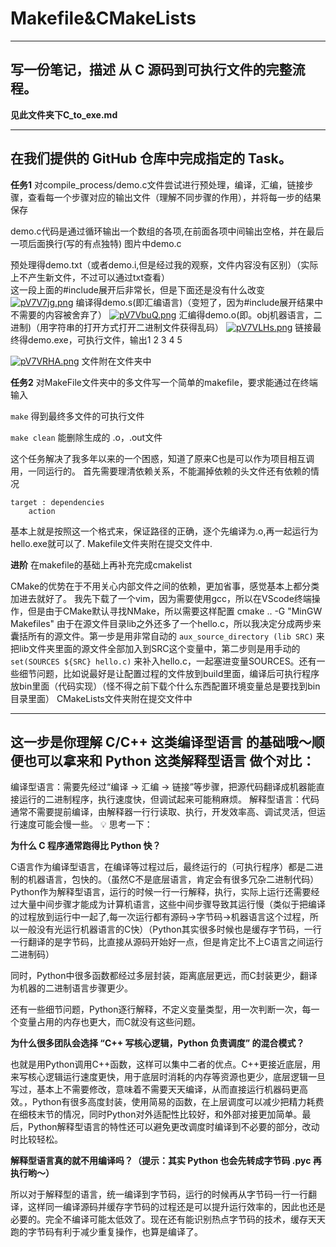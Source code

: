 # Makefile&CMakeLists
***
## 写一份笔记，描述 从 C 源码到可执行文件的完整流程。

**见此文件夹下C_to_exe.md**

***
## 在我们提供的 GitHub 仓库中完成指定的 Task。

**任务1**
对compile_process/demo.c文件尝试进行预处理，编译，汇编，链接步骤，查看每一个步骤对应的输出文件（理解不同步骤的作用），并将每一步的结果保存

demo.c代码是通过循环输出一个数组的各项,在前面各项中间输出空格，并在最后一项后面换行(写的有点独特)
图片中demo.c   

预处理得demo.txt（或者demo.i,但是经过我的观察，文件内容没有区别）（实际上不产生新文件，不过可以通过txt查看）   
这一段上面的#include展开后非常长，但是下面还是没有什么改变
<a href="https://imgse.com/i/pV7V7jg"><img src="https://s21.ax1x.com/2025/10/05/pV7V7jg.png" alt="pV7V7jg.png" border="0" /></a>
编译得demo.s(即汇编语言)（变短了，因为#include展开结果中不需要的内容被舍弃了）
<a href="https://imgse.com/i/pV7VbuQ"><img src="https://s21.ax1x.com/2025/10/05/pV7VbuQ.png" alt="pV7VbuQ.png" border="0" /></a>
汇编得demo.o(即。obj机器语言，二进制)（用字符串的打开方式打开二进制文件获得乱码）
<a href="https://imgse.com/i/pV7VLHs"><img src="https://s21.ax1x.com/2025/10/05/pV7VLHs.png" alt="pV7VLHs.png" border="0" /></a>
链接最终得demo.exe，可执行文件，输出1 2 3 4 5

<a href="https://imgse.com/i/pV7VRHA"><img src="https://s21.ax1x.com/2025/10/05/pV7VRHA.png" alt="pV7VRHA.png" border="0" /></a>
文件附在文件夹中

**任务2**
对MakeFile文件夹中的多文件写一个简单的makefile，要求能通过在终端输入

`make`
得到最终多文件的可执行文件

`make clean`
能删除生成的 .o，.out文件

这个任务解决了我多年以来的一个困惑，知道了原来C也是可以作为项目相互调用，一同运行的。
首先需要理清依赖关系，不能漏掉依赖的头文件还有依赖的情况
```
target : dependencies
	action
```
基本上就是按照这一个格式来，保证路径的正确，逐个先编译为.o,再一起运行为hello.exe就可以了.
Makefile文件夹附在提交文件中.

**进阶**
在makefile的基础上再补充完成cmakelist

CMake的优势在于不用关心内部文件之间的依赖，更加省事，感觉基本上都分类加进去就好了。
我先下载了一个vim，因为需要使用gcc，所以在VScode终端操作，但是由于CMake默认寻找NMake，所以需要这样配置 cmake .. -G "MinGW Makefiles"
由于在源文件目录lib之外还多了一个hello.c，所以我决定分成两步来囊括所有的源文件。第一步是用非常自动的
`aux_source_directory (lib SRC)`
来把lib文件夹里面的源文件全部加入到SRC这个变量中，第二步则是用手动的
`set(SOURCES ${SRC} hello.c)`
来补入hello.c，一起塞进变量SOURCES。还有一些细节问题，比如说最好是让配置过程的文件放到build里面，编译后可执行程序放bin里面（代码实现）（怪不得之前下载个什么东西配置环境变量总是要找到bin目录里面）
CMakeLists文件夹附在提交文件中

***

## 这一步是你理解 C/C++ 这类编译型语言 的基础哦～顺便也可以拿来和 Python 这类解释型语言 做个对比：
编译型语言：需要先经过“编译 → 汇编 → 链接”等步骤，把源代码翻译成机器能直接运行的二进制程序，执行速度快，但调试起来可能稍麻烦。
解释型语言：代码通常不需要提前编译，由解释器一行行读取、执行，开发效率高、调试灵活，但运行速度可能会慢一些。
:bulb: 思考一下：

**为什么 C 程序通常跑得比 Python 快？**

C语言作为编译型语言，在编译等过程过后，最终运行的（可执行程序）都是二进制的机器语言，包快的。（虽然C不是底层语言，肯定会有很多冗杂二进制代码）   
Python作为解释型语言，运行的时候一行一行解释，执行，实际上运行还需要经过大量中间步骤才能成为计算机语言，这些中间步骤导致其运行慢（类似于把编译的过程放到运行中一起了,每一次运行都有源码->字节码->机器语言这个过程，所以一般没有光运行机器语言的C快）（Python其实很多时候也是缓存字节码，一行一行翻译的是字节码，比直接从源码开始好一点，但是肯定比不上C语言之间运行二进制码）

同时，Python中很多函数都经过多层封装，距离底层更远，而C封装更少，翻译为机器的二进制语言步骤更少。

还有一些细节问题，Python逐行解释，不定义变量类型，用一次判断一次，每一个变量占用的内存也更大，而C就没有这些问题。

**为什么很多团队会选择 “C++ 写核心逻辑，Python 负责调度” 的混合模式？**

也就是用Python调用C++函数，这样可以集中二者的优点。C++更接近底层，用来写核心逻辑运行速度更快，用于底层时消耗的内存等资源也更少，底层逻辑一旦写过，基本上不需要修改，意味着不需要天天编译，从而直接运行机器码更高效。，Python有很多高度封装，使用简易的函数，在上层调度可以减少把精力耗费在细枝末节的情况，同时Python对外适配性比较好，和外部对接更加简单。最后，Python解释型语言的特性还可以避免更改调度时编译到不必要的部分，改动时比较轻松。

**解释型语言真的就不用编译吗？（提示：其实 Python 也会先转成字节码 .pyc 再执行哟～）**

所以对于解释型的语言，统一编译到字节码，运行的时候再从字节码一行一行翻译，这样同一编译源码并缓存字节码的过程还是可以提升运行效率的，因此也还是必要的。完全不编译可能太低效了。现在还有能识别热点字节码的技术，缓存天天跑的字节码有利于减少重复操作，也算是编译了。
